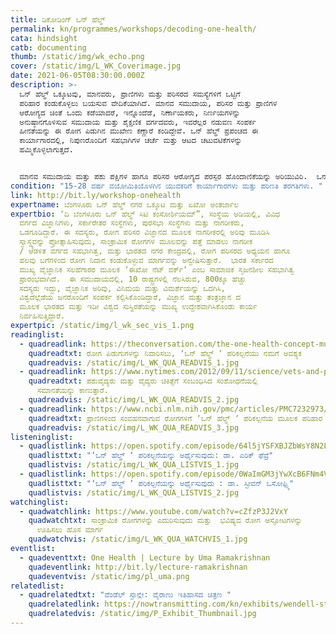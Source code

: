 ```yaml
---
title: ಡಿಕೋಡಿಂಗ್‌ ಒನ್‌ ಹೆಲ್ಥ್‌
permalink: kn/programmes/workshops/decoding-one-health/
cata: hindsight
catb: documenting
thumb: /static/img/wk_echo.png
cover: /static/img/L_WK_Coverimage.jpg
date: 2021-06-05T08:30:00.000Z
description: >-
  ಒನ್‌ ಹೆಲ್ಥ್‌ ಒಕ್ಕೂಟವು, ಮಾನವರು, ಪ್ರಾಣಿಗಳು ಮತ್ತು ಪರಿಸರದ ಸಮಸ್ಯೆಗಳಿಗೆ ಒಟ್ಟಿಗೆ
  ಪರಿಹಾರ ಕಂಡುಕೊಳ್ಳಲು ಬಯಸುವ ವೇದಿಕೆಯಾಗಿದೆ. ಮಾನವ ಸಮುದಾಯ, ಪರಿಸರ ಮತ್ತು ಪ್ರಾಣಿಗಳ
  ಆರೋಗ್ಯದ ಚಿಂತೆ ಒಂದು ಕಡೆಯಾದರೆ, ಇನ್ನೊಂದೆಡೆ, ನಿರ್ಣಾಯಕರು, ನಿರ್ಣಯಗಳನ್ನು
  ಅನುಷ್ಠಾನಗೊಳಿಸುವ ಸಮುದಾಯ ಮತ್ತು ಶೈಕ್ಷಣಿಕ ವರ್ಗದವರು, ಇವರೆಲ್ಲರ ನಡುವಣ ಸಂಪರ್ಕ
  ಹೀನತೆಯನ್ನು ಈ ರೋಗ ಪಿಡುಗಿನ ಮುಖೇಣ ಕಣ್ಣಾರೆ ಕಂಡಿದ್ದೇವೆ. ಒನ್‌ ಹೆಲ್ಥ್‌ ಪ್ರಪಂಚದ ಈ
  ಕಾರ್ಯಾಗಾರದಲ್ಲಿ, ನಿಪುಣರೊಂದಿಗೆ ಸಹಭಾಗಿಗಳ ಚರ್ಚೆ ಮತ್ತು ಆಟದ ಚಟುವಟಿಕೆಗಳನ್ನು
  ಹಮ್ಮಿಕೊಳ್ಳಲಾಗುತ್ತದೆ.


  ಮಾನವ ಸಮುದಾಯ ಮತ್ತು ಪಶು ಪಕ್ಷಿಗಳ ಹಾಗೂ ಪರಿಸರ ಆರೋಗ್ಯದ ಪರಸ್ಪರ ಹೊಂದಾಣಿಕೆಯನ್ನು ಅರಿಯುವಿರಿ.  ಒನ್‌ ಹೆಲ್ಥ್‌ ತಂತ್ರವನ್ನು ಬಳಸಿ ಕೊಂಡು ಪ್ರಾದೇಶಿಕ, ರಾಷ್ಟ್ರೀಯ ಹಾಗೂ ಜಾಗತಿಕ ಮಟ್ಟದಲ್ಲಿ, ಮನೆಗಳಲ್ಲಿ ಮತ್ತು ಸಮುದಾಯದಲ್ಲಿ, ಮಾನವ ಮತ್ತು ಪರಿಸರದ ಸ್ವಾಸ್ಥ್ಯವನ್ನು ಕಾಪಾಡಿಕೊಳ್ಳ ಬಹುದು. ನಾವು ಒನ್‌ ಹೆಲ್ಥ್‌ ಮತ್ತು ನಮಗಾಗಿ ಒನ್‌ ಹೆಲ್ಥ್.‌  ನೀವು , ನಿಮ್ಮ ಸುತ್ತಮುತ್ತಲಿರುವ ಎಲ್ಲವೂ, ಈ ಗ್ರಹದ ಭವಿಷ್ಯಕ್ಕೆ ಕಾರಕರಾದ  ಅತಿ ಮುಖ್ಯ ಅಂಶಗಳೆಂದು ಅರಿತುಕೊಳ್ಳಿ.
condition: "15-28 ವರ್ಷ ವಯೋಮಿತಿಯೊಳಗಿನ ಯುವಕರಿಗೆ ಕಾರ್ಯಾಗಾರಗಳು ಮತ್ತು ಪರಿಣತಿ ತರಗತಿಗಳು. "
link: http://bit.ly/workshop-onehealth
expertname: ಬೆಂಗಳೂರು ಒನ್‌ ಹೆಲ್ಥ್‌ ನಗರ ಒಕ್ಕೂಟ ಮತ್ತು ಏಖೋ ಅಂತರ್ಜಾಲ
expertbio: ʼದಿ ಬೆಂಗಳೂರು ಒನ್‌ ಹೆಲ್ಥ್‌ ಸಿಟಿ ಕಂಸೋರ್ಶಿಯಮ್”‌, ಸಂಸ್ಥೆಯ ಅಡಿಯಲ್ಲಿ, ವಿವಿಧ
  ವರ್ಗದ ವಿಜ್ಞಾನಿಗಳು, ಸರ್ಕಾರೇತರ ಸಂಸ್ಥೆಗಳು, ಪುರಸಭಾ ಸಂಸ್ಥೆಗಳು ಮತ್ತು ನಾಗರೀಕರು,
  ಒಡಗೂಡಿದ್ದಾರೆ. ಈ ಸದಸ್ಯರು, ರೋಗ ಪರಿಸರ ವಿಜ್ಞಾನದ ಮೂಲಕ ನಾಗರೀಕರಲ್ಲಿ ಅರಿವು ಮೂಡಿಸಿ
  ಸ್ವಾಸ್ಥ್ಯವನ್ನು ಪ್ರೋತ್ಸಾಹಿಸುವುದು, ಸಾಂಕ್ರಾಮಿಕ ರೋಗಗಳ ಮೂಲವನ್ನು ಪತ್ತೆ ಮಾಡಲು ನಾಗರೀಕ
  / ಆಡಳಿತ ವರ್ಗದ ಸಹಭಾಗಿತ್ವ, ಮತ್ತು ಭಾರತದ ನಗರ ಕೇಂದ್ರದಲ್ಲಿ, ರೋಗ ಪರಿಸರದ ಅಧ್ಯಯನ ಹಾಗೂ
  ಹಲವು ಬಗೆಗಳಿಂದ ರೋಗ ನಿದಾನ ಕಂಡುಕೊಳ್ಳುವ ಮಾರ್ಗವನ್ನು ಅನ್ವೇಷಿಸುತ್ತಾರೆ.  ಭಾರತ ಸರ್ಕಾರದ
  ಮುಖ್ಯ ವೈಜ್ಞಾನಿಕ ಸಲಹೆಗಾರರ ಮೂಲಕ ʼಈಖೋ ನೆಟ್‌ ವರ್ಕ್‌ʼ ಎಂಬ ಸಾಮಾಜಿಕ ಸೃಜನಶೀಲ ಸಹಭಾಗಿತ್ವ
  ಪ್ರಾರಂಭವಾಗಿದೆ.  ಈ ಸಮುದಾಯದಲ್ಲಿ, 10 ರಾಷ್ಟ್ರಗಳಲ್ಲಿ ನೆಲಸಿರುವ, 800ಕ್ಕೂ ಹೆಚ್ಚು
  ಸದಸ್ಯರು ಇದ್ದು, ವೈಜ್ಞಾನಿಕ ಅರಿವು, ವಿನಿಮಯ ಮತ್ತು ವಿಮರ್ಶೆಯನ್ನು ಒದಗಿಸಿ,
  ವಿಶ್ವದೆಲ್ಲೆಡೆಯ ಜನರೊಂದಿಗೆ ಸಂಪರ್ಕ ಕಲ್ಪಿಸಿಕೊಂಡಿದ್ದಾರೆ, ವಿಜ್ಞಾನ ಮತ್ತು ತಂತ್ರಜ್ಞಾನ ದ
  ಮೂಲಕ ಭಾರತದ ಮತ್ತು ಇಡೀ ವಿಶ್ವದ ಸುಸ್ಥಿರತೆಯನ್ನು ಮುಖ್ಯ ಉದ್ದೇಶವಾಗಿಸಿಕೊಂಡು ಕಾರ್ಯ
  ನಿರ್ವಹಿಸುತ್ತಿದ್ದಾರೆ.
expertpic: /static/img/l_wk_sec_vis_1.png
readinglist:
  - quadreadlink: https://theconversation.com/the-one-health-concept-must-prevail-to-allow-us-to-prevent-pandemics-148378
    quadreadtxt: ರೋಗ ಪಿಡುಗುಗಳನ್ನು ನಿವಾರಿಸಲು, ʼಒನ್‌ ಹೆಲ್ಥ್‌ ʼ ಪರಿಕಲ್ಪನೆಯು ನಮಗೆ ಅವಶ್ಯಕ
    quadreadvis: /static/img/L_WK_QUA_READVIS_1.jpg
  - quadreadlink: https://www.nytimes.com/2012/09/11/science/vets-and-physicians-find-parallels-in-medical-research.html?_r=1&smid=tw-share
    quadreadtxt: ಪಶುವೈದ್ಯರು ಮತ್ತು ವೈದ್ಯರು ಚಿಕಿತ್ಸೆಗೆ ಸಂಬಂಧಿಸಿದ ಸಂಶೋಧನೆಯಲ್ಲಿ
      ಸಮಾನತೆಯನ್ನು ಕಾಣುತ್ತಾರೆ.
    quadreadvis: /static/img/L_WK_QUA_READVIS_2.jpg
  - quadreadlink: https://www.ncbi.nlm.nih.gov/pmc/articles/PMC7232973/#:~:text=One%20Health%20(OH)%20is%20a,plants%2C%20and%20their%20shared%20environment
    quadreadtxt: ಪ್ರಾಣಿಗಳಿಂದ ಸಂವಹನವಾಗುವ ರೋಗಗಳಿಗೆ ʼಒನ್‌ ಹೆಲ್ಥ್‌ ʼ ಪರಿಕಲ್ಪನೆಯ ಮೂಲಕ ಪರಿಹಾರ
    quadreadvis: /static/img/L_WK_QUA_READVIS_3.jpg
listeninglist:
  - quadlistlink: https://open.spotify.com/episode/64l5jYSFXBJZbWsY8N2LOs
    quadlisttxt: "ʼಒನ್‌ ಹೆಲ್ಥ್‌ ʼ ಪರಿಕಲ್ಪನೆಯನ್ನು ಅರ್ಥೈಸುವುದು: ಡಾ. ಎರಿಕ್‌ ಫೆವ್ರೆ"
    quadlistvis: /static/img/L_WK_QUA_LISTVIS_1.jpg
  - quadlistlink: https://open.spotify.com/episode/0WaImGM3jYwXcB6FNm4VGv
    quadlisttxt: "ʼಒನ್‌ ಹೆಲ್ಥ್‌ ʼ ಪರಿಕಲ್ಪನೆಯನ್ನು ಅರ್ಥೈಸುವುದು : ಡಾ. ಸ್ಟೀವನ್‌ ಒಸೋಫ್ಸ್ಕಿ"
    quadlistvis: /static/img/L_WK_QUA_LISTVIS_2.jpg
watchinglist:
  - quadwatchlink: https://www.youtube.com/watch?v=cZfzP3J2VxY
    quadwatchtxt: ಸಾಂಕ್ರಾಮಿಕ ರೋಗಗಳನ್ನು ಎದುರಿಸುವುದು ಮತ್ತು  ಭವಿಷ್ಯದ ರೋಗ ಆಸ್ಫೋಟಗಳನ್ನು
      ಊಹಿಸಲು ಹೊಸ ಮಾರ್ಗ
    quadwatchvis: /static/img/L_WK_QUA_WATCHVIS_1.jpg
eventlist:
  - quadeventtxt: One Health | Lecture by Uma Ramakrishnan
    quadeventlink: http://bit.ly/lecture-ramakrishnan
    quadeventvis: /static/img/pl_uma.png
relatedlist:
  - quadrelatedtxt: "ವೆಂಡೆಲ್‌ ಸ್ಟಾನ್ಲೇ: ವೈರಾಣು ಇತಿಹಾಸದ ಚಿತ್ರಣ "
    quadrelatedlink: https://nowtransmitting.com/kn/exhibits/wendell-stanley/
    quadrelatedvis: /static/img/P_Exhibit_Thumbnail.jpg
---
```

